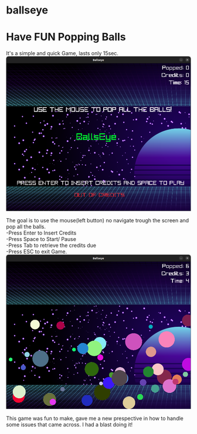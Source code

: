 # ballseye
<h1> Have FUN Popping Balls </h1>

It's a simple and quick Game, lasts only 15sec.
 ![my_image](img1.png)

The goal is to use the mouse(left button) no navigate trough the screen and pop all the balls.<br>
 -Press Enter to Insert Credits <br>
 -Press Space to Start/ Pause <br>
 -Press Tab to retrieve the credits due <br>
 -Press ESC to exit Game. <br>
 ![my_image](img2.png)
 
This game was fun to make, gave me a new prespective in how to handle some issues that came across.
I had a blast doing it!
